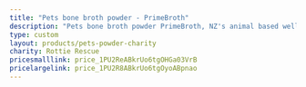 ```yaml
---
title: "Pets bone broth powder - PrimeBroth"
description: "Pets bone broth powder PrimeBroth, NZ's animal based wellness drink for pets"
type: custom
layout: products/pets-powder-charity
charity: Rottie Rescue
pricesmalllink: price_1PU2ReABkrUo6tgOHGa03VrB
pricelargelink: price_1PU2R8ABkrUo6tgOyoABpnao
---
```



